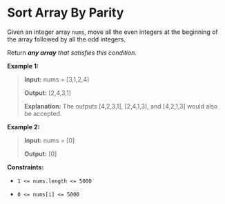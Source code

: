 # Sort Array By Parity

Given an integer array <code>nums</code>, move all the even integers at the beginning of the array followed by all the odd integers.

Return ***any array** that satisfies this condition*.


**Example 1:**
>
> **Input:** nums = [3,1,2,4]
>
> **Output:** [2,4,3,1]
>
> **Explanation:** The outputs [4,2,3,1], [2,4,1,3], and [4,2,1,3] would also be accepted.

**Example 2:**
>
> **Input:** nums = [0]
>
> **Output:** [0]


**Constraints:**

- <code>1 &lt;= nums.length &lt;= 5000</code>

- <code>0 &lt;= nums[i] &lt;= 5000</code>
